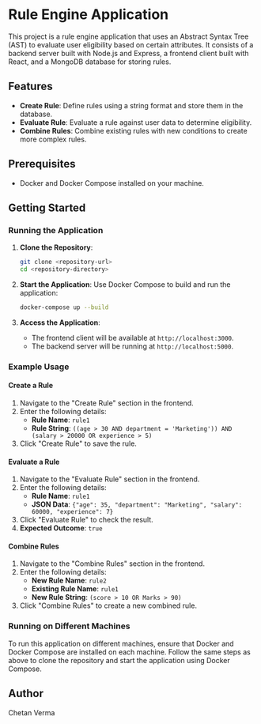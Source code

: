 # Rule Engine Application

This project is a rule engine application that uses an Abstract Syntax Tree (AST) to evaluate user eligibility based on certain attributes. It consists of a backend server built with Node.js and Express, a frontend client built with React, and a MongoDB database for storing rules.

## Features

- **Create Rule**: Define rules using a string format and store them in the database.
- **Evaluate Rule**: Evaluate a rule against user data to determine eligibility.
- **Combine Rules**: Combine existing rules with new conditions to create more complex rules.

## Prerequisites

- Docker and Docker Compose installed on your machine.

## Getting Started

### Running the Application

1. **Clone the Repository**:

   ```bash
   git clone <repository-url>
   cd <repository-directory>
   ```

2. **Start the Application**:
   Use Docker Compose to build and run the application:

   ```bash
   docker-compose up --build
   ```

3. **Access the Application**:
   - The frontend client will be available at `http://localhost:3000`.
   - The backend server will be running at `http://localhost:5000`.

### Example Usage

#### Create a Rule

1. Navigate to the "Create Rule" section in the frontend.
2. Enter the following details:
   - **Rule Name**: `rule1`
   - **Rule String**: `((age > 30 AND department = 'Marketing')) AND (salary > 20000 OR experience > 5)`
3. Click "Create Rule" to save the rule.

#### Evaluate a Rule

1. Navigate to the "Evaluate Rule" section in the frontend.
2. Enter the following details:
   - **Rule Name**: `rule1`
   - **JSON Data**: `{"age": 35, "department": "Marketing", "salary": 60000, "experience": 7}`
3. Click "Evaluate Rule" to check the result.
4. **Expected Outcome**: `true`

#### Combine Rules

1. Navigate to the "Combine Rules" section in the frontend.
2. Enter the following details:
   - **New Rule Name**: `rule2`
   - **Existing Rule Name**: `rule1`
   - **New Rule String**: `(score > 10 OR Marks > 90)`
3. Click "Combine Rules" to create a new combined rule.

### Running on Different Machines

To run this application on different machines, ensure that Docker and Docker Compose are installed on each machine. Follow the same steps as above to clone the repository and start the application using Docker Compose.

## Author

Chetan Verma

